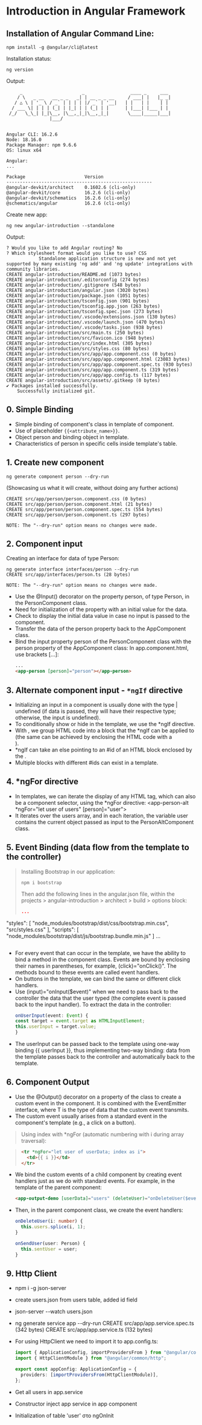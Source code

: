 # Introduction in Angular Framework

## Installation of Angular Command Line:

```
npm install -g @angular/cli@latest
```

Installation status:

```
ng version
```

Output:

```
     _                      _                 ____ _     ___
    / \   _ __   __ _ _   _| | __ _ _ __     / ___| |   |_ _|
   / △ \ | '_ \ / _` | | | | |/ _` | '__|   | |   | |    | |
  / ___ \| | | | (_| | |_| | | (_| | |      | |___| |___ | |
 /_/   \_\_| |_|\__, |\__,_|_|\__,_|_|       \____|_____|___|
                |___/


Angular CLI: 16.2.6
Node: 18.16.0
Package Manager: npm 9.6.6
OS: linux x64

Angular:
...

Package                      Version
------------------------------------------------------
@angular-devkit/architect    0.1602.6 (cli-only)
@angular-devkit/core         16.2.6 (cli-only)
@angular-devkit/schematics   16.2.6 (cli-only)
@schematics/angular          16.2.6 (cli-only)
```

Create new app:

```
ng new angular-introduction --standalone
```

Output:

```
? Would you like to add Angular routing? No
? Which stylesheet format would you like to use? CSS
            Standalone application structure is new and not yet supported by many existing 'ng add' and 'ng update' integrations with community libraries.
CREATE angular-introduction/README.md (1073 bytes)
CREATE angular-introduction/.editorconfig (274 bytes)
CREATE angular-introduction/.gitignore (548 bytes)
CREATE angular-introduction/angular.json (3020 bytes)
CREATE angular-introduction/package.json (1051 bytes)
CREATE angular-introduction/tsconfig.json (901 bytes)
CREATE angular-introduction/tsconfig.app.json (263 bytes)
CREATE angular-introduction/tsconfig.spec.json (273 bytes)
CREATE angular-introduction/.vscode/extensions.json (130 bytes)
CREATE angular-introduction/.vscode/launch.json (470 bytes)
CREATE angular-introduction/.vscode/tasks.json (938 bytes)
CREATE angular-introduction/src/main.ts (250 bytes)
CREATE angular-introduction/src/favicon.ico (948 bytes)
CREATE angular-introduction/src/index.html (305 bytes)
CREATE angular-introduction/src/styles.css (80 bytes)
CREATE angular-introduction/src/app/app.component.css (0 bytes)
CREATE angular-introduction/src/app/app.component.html (23083 bytes)
CREATE angular-introduction/src/app/app.component.spec.ts (930 bytes)
CREATE angular-introduction/src/app/app.component.ts (319 bytes)
CREATE angular-introduction/src/app/app.config.ts (117 bytes)
CREATE angular-introduction/src/assets/.gitkeep (0 bytes)
✔ Packages installed successfully.
    Successfully initialized git.
```

## 0. Simple Binding

- Simple binding of component's class in template of component.
- Use of placeholder `{{<attribute_name>}}`.
- Object person and binding object in template.
- Characteristics of person in specific cells inside template's table.

## 1. Create new component

```
ng generate component person --dry-run
```
(Showcasing us what it will create, without doing any further actions)

```
CREATE src/app/person/person.component.css (0 bytes)
CREATE src/app/person/person.component.html (21 bytes)
CREATE src/app/person/person.component.spec.ts (554 bytes)
CREATE src/app/person/person.component.ts (297 bytes)

NOTE: The "--dry-run" option means no changes were made.
```

## 2. Component input

Creating an interface for data of type Person:

```
ng generate interface interfaces/person --dry-run
CREATE src/app/interfaces/person.ts (28 bytes)

NOTE: The "--dry-run" option means no changes were made.
```

- Use the @Input() decorator on the property person, of type Person, in the PersonComponent class.
- Need for initialization of the property with an initial value for the data.
- Check to display the initial data value in case no input is passed to the component.
- Transfer the data of the person property back to the AppComponent class.
- Bind the input property person of the PersonComponent class with the person property of the AppComponent class: In app.component.html, use brackets [...]:
  ```html
  ...
  <app-person [person]="person"></app-person>
  ```

## 3. Alternate component input - `*ngIf` directive

- Initializing an input in a component is usually done with the type <Type> | undefined (if data is passed, they will have their respective type; otherwise, the input is undefined).
- To conditionally show or hide in the template, we use the *ngIf directive.
- With <ng-container>, we group HTML code into a block that the *ngIf can be applied to (the same can be achieved by enclosing the HTML code with a <div>).
- *ngIf can take an else pointing to an #id of an HTML block enclosed by the <ng-template>.  
- Multiple <ng-template> blocks with different #ids can exist in a template.

## 4. *ngFor directive

- In templates, we can iterate the display of any HTML tag, which can also be a component selector, using the *ngFor directive:
  <app-person-alt *ngFor="let user of users" [person]="user"></app-person-alt>
- It iterates over the users array, and in each iteration, the variable user contains the current object passed as input to the PersonAltComponent class.

## 5.  Event Binding (data flow from the template to the controller)

> Installing Bootstrap in our application:
> ```
> npm i bootstrap
> ```
> Then add the following lines in the angular.json file, within the projects > angular-introduction > architect > build > options block:
> ```json
> ...
  "styles": [
             "node_modules/bootstrap/dist/css/bootstrap.min.css",
             "src/styles.css"
           ],
           "scripts": [
             "node_modules/bootstrap/dist/js/bootstrap.bundle.min.js"
           ]
  ...
> ```

- For every event that can occur in the template, we have the ability to bind a method in the component class. Events are bound by enclosing their names in parentheses, for example, (click)="onClick()". The methods bound to these events are called event handlers.
- On buttons in the template, we can bind the same or different click handlers.
- Use (input)="onInput($event)" when we need to pass back to the controller the data that the user typed (the complete event is passed back to the input handler). To extract the data in the controller:
  ```typescript
  onUserInput(event: Event) {
  const target = event.target as HTMLInputElement;
  this.userInput = target.value;
  }
  ```
- The userInput can be passed back to the template using one-way binding {{ userInput }}, thus implementing two-way binding: data from the template passes back to the controller and automatically back to the template.

## 6. Component Output

- Use the @Output() decorator on a property of the class to create a custom event in the component. It is combined with the EventEmitter<T> interface, where T is the type of data that the custom event transmits.
- The custom event usually arises from a standard event in the component's template (e.g., a click on a button).

> Using index with *ngFor (automatic numbering with i during array traversal):

>
> ```html
> <tr *ngFor="let user of userData; index as i">
>   <td>{{ i }}</td>
> </tr>
> ```

- We bind the custom events of a child component by creating event handlers just as we do with standard events. For example, in the template of the parent component:

  ```html
  <app-output-demo [userData]="users" (deleteUser)="onDeleteUser($event)" (sendUser)="onSendUser($event)"> </app-output-demo>
  ```

- Then, in the parent component class, we create the event handlers:

  ```typescript
  onDeleteUser(i: number) {
    this.users.splice(i, 1);
  }

  onSendUser(user: Person) {
    this.sentUser = user;
  }
  ```
## 9. Http Client

- npm i -g json-server
- create users.json from users table, added id field
- json-server --watch users.json
- ng generate service app --dry-run
  CREATE src/app/app.service.spec.ts (342 bytes)
  CREATE src/app/app.service.ts (132 bytes)
- For using HttpClient we need to import it to app.config.ts:

  ```typescript
  import { ApplicationConfig, importProvidersFrom } from "@angular/core";
  import { HttpClientModule } from "@angular/common/http";

  export const appConfig: ApplicationConfig = {
    providers: [importProvidersFrom(HttpClientModule)],
  };
  ```

- Get all users in app.service
- Constructor inject app service in app component
- Initialization of table 'user' στο ngOnInit
